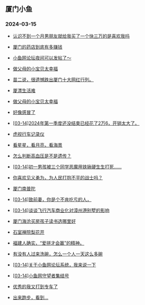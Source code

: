 ## 厦门小鱼 
### 2024-03-15

+ [认识不到一个月男朋友就给我买了一个快三万的是喜欢我吗](http://bbs.xmfish.com/read-htm-tid-18160327.html)

+ [厦门的药店到底有多赚钱](http://bbs.xmfish.com/read-htm-tid-18160262.html)

+ [小鱼网论坛夜间可以发帖了～](http://bbs.xmfish.com/read-htm-tid-18160179.html)

+ [做父母的小宝贝太幸福](http://bbs.xmfish.com/read-htm-tid-18160192.html)

+ [苗二说，很遗憾跌出厦门十大网红行列。](http://bbs.xmfish.com/read-htm-tid-18160373.html)

+ [厦漂生活难](http://bbs.xmfish.com/read-htm-tid-18160214.html)

+ [做父母的小宝贝太幸福](http://bbs.xmfish.com/read-htm-tid-18160193.html)

+ [好像感冒了](http://bbs.xmfish.com/read-htm-tid-18160195.html)

+ [[03-14]2024年第一季度还没结束已经花了2万6，开销太大了。](http://bbs.xmfish.com/read-htm-tid-18160217.html)

+ [虎视行车记录仪](http://bbs.xmfish.com/read-htm-tid-18160374.html)

+ [看星星，看月亮，看海景](http://bbs.xmfish.com/read-htm-tid-18160220.html)

+ [怎么判断高血压是不是遗传？](http://bbs.xmfish.com/read-htm-tid-18160369.html)

+ [[03-14]初一男孩被三个同学恶魔用铁锹硬生生打死……](http://bbs.xmfish.com/read-htm-tid-18160455.html)

+ [你喜欢见义勇为，为人民打抱不平的战士吗？](http://bbs.xmfish.com/read-htm-tid-18160221.html)

+ [厦门南普陀](http://bbs.xmfish.com/read-htm-tid-18160368.html)

+ [[03-14]致前妻，你是个不肯吃亏的人，](http://bbs.xmfish.com/read-htm-tid-18160504.html)

+ [[03-14]谈谈飞行汽车商业化对漳州港别墅的影响](http://bbs.xmfish.com/read-htm-tid-18160506.html)

+ [厦门海沧买房孩子读书选哪里好](http://bbs.xmfish.com/read-htm-tid-18160497.html)

+ [石室禅院梨花开](http://bbs.xmfish.com/read-htm-tid-18160365.html)

+ [福建人确实，“爱拼才会赢”的精神。](http://bbs.xmfish.com/read-htm-tid-18160492.html)

+ [有没有人过来洗碗，怎么一个人一天这么多碗](http://bbs.xmfish.com/read-htm-tid-18160571.html)

+ [[03-14]关于小鱼网论坛系统，我来说一下](http://bbs.xmfish.com/read-htm-tid-18160646.html)

+ [[03-14]小鱼网守望者集结号](http://bbs.xmfish.com/read-htm-tid-18160633.html)

+ [优秀的我又打到专车了](http://bbs.xmfish.com/read-htm-tid-18160560.html)

+ [出来跑步，看到…](http://bbs.xmfish.com/read-htm-tid-18160621.html)

